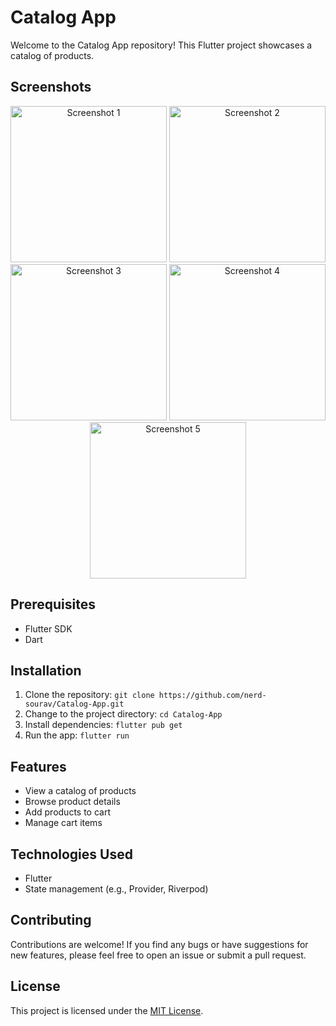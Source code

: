 # Catalog App

Welcome to the Catalog App repository! This Flutter project showcases a catalog of products.

## Screenshots

<p align="center">
  <img src="https://github.com/nerd-sourav/Catalog-App/assets/72149259/67d04eaf-bdd6-466c-9b93-aef936cf4f60" alt="Screenshot 1" width="250">
  <img src="https://github.com/nerd-sourav/Catalog-App/assets/72149259/bda3f3fb-53cf-4d33-aec8-d8013a2551eb" alt="Screenshot 2" width="250">
  <img src="https://github.com/nerd-sourav/Catalog-App/assets/72149259/00fd16d6-9d40-4ef0-84fb-adcc6a458550" alt="Screenshot 3" width="250">
  <img src="https://github.com/nerd-sourav/Catalog-App/assets/72149259/4b61b57d-920e-488c-bd65-7c46124a290b" alt="Screenshot 4" width="250">
  <img src="https://github.com/nerd-sourav/Catalog-App/assets/72149259/5101df0c-a8e5-45d8-b653-478779e61f67" alt="Screenshot 5" width="250">
</p>

## Prerequisites

- Flutter SDK
- Dart

## Installation

1. Clone the repository: `git clone https://github.com/nerd-sourav/Catalog-App.git`
2. Change to the project directory: `cd Catalog-App`
3. Install dependencies: `flutter pub get`
4. Run the app: `flutter run`

## Features

- View a catalog of products
- Browse product details
- Add products to cart
- Manage cart items

## Technologies Used

- Flutter
- State management (e.g., Provider, Riverpod)

## Contributing

Contributions are welcome! If you find any bugs or have suggestions for new features, please feel free to open an issue or submit a pull request.

## License

This project is licensed under the [MIT License](LICENSE).
